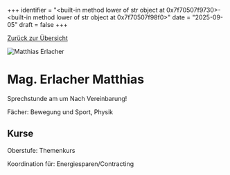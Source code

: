 
+++
identifier = "<built-in method lower of str object at 0x7f70507f9730>-<built-in method lower of str object at 0x7f70507f98f0>"
date = "2025-09-05"
draft = false
+++

 [Zurück zur Übersicht](/schule/lehrpersonal/)

<div class="row">
<div class="column">
<img src="/images/personal/Erlacher.jpg" alt="Matthias Erlacher"> 
</div>
<div class="column">

# Mag. Erlacher Matthias 

Sprechstunde am  um Nach Vereinbarung!

Fächer: Bewegung und Sport,  Physik





## Kurse



Oberstufe: Themenkurs

Koordination für: Energiesparen/Contracting



</div>
</div> 

